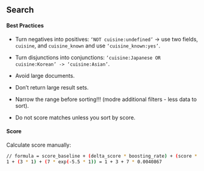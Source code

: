 Search
-

#### Best Practices

* Turn negatives into positives:
`‘NOT cuisine:undefined’` -> use two fields, `cuisine`, and `cuisine_known`
and use `‘cuisine_known:yes’`.

* Turn disjunctions into conjunctions:
`‘cuisine:Japanese OR cuisine:Korean’ -> ‘cuisine:Asian’`.

* Avoid large documents.

* Don’t return large result sets.

* Narrow the range before sorting!!! (modre additional filters - less data to sort).

* Do not score matches unless you sort by score.

#### Score

Calculate score manually:
````sh
// formula = score_baseline + (delta_score * boosting_rate) + (score * exp(-decay * days_since_last_scored))
1 + (3 * 1) + (7 * exp(-5.5 * 1)) = 1 + 3 + 7 * 0.0040867
````
